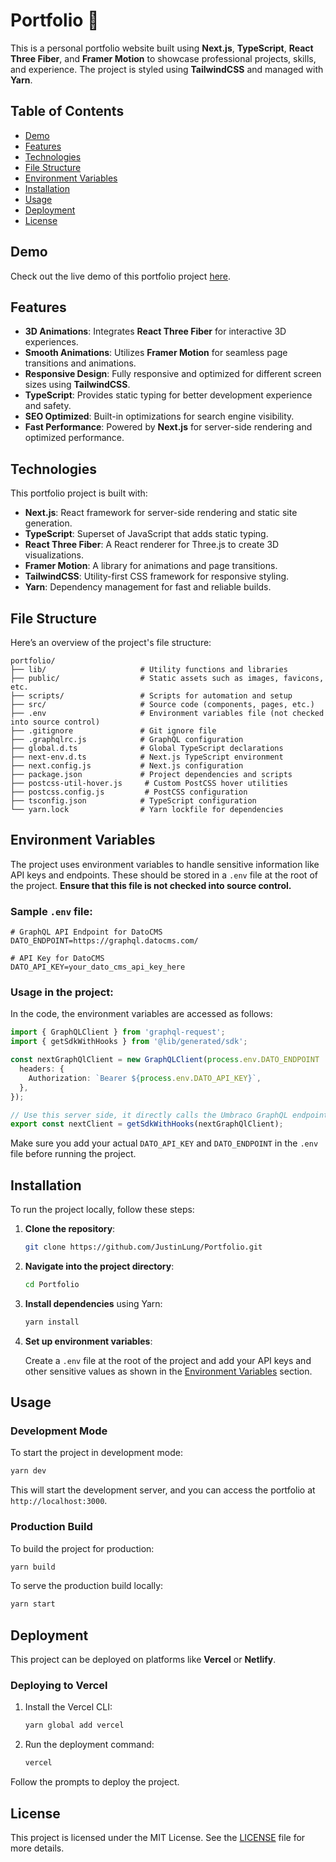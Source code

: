 # Portfolio 🚀

This is a personal portfolio website built using **Next.js**, **TypeScript**, **React Three Fiber**, and **Framer Motion** to showcase professional projects, skills, and experience. The project is styled using **TailwindCSS** and managed with **Yarn**.

## Table of Contents

- [Demo](#demo)
- [Features](#features)
- [Technologies](#technologies)
- [File Structure](#file-structure)
- [Environment Variables](#environment-variables)
- [Installation](#installation)
- [Usage](#usage)
- [Deployment](#deployment)
- [License](#license)

## Demo

Check out the live demo of this portfolio project [here](https://justinlung.com/).

## Features

- **3D Animations**: Integrates **React Three Fiber** for interactive 3D experiences.
- **Smooth Animations**: Utilizes **Framer Motion** for seamless page transitions and animations.
- **Responsive Design**: Fully responsive and optimized for different screen sizes using **TailwindCSS**.
- **TypeScript**: Provides static typing for better development experience and safety.
- **SEO Optimized**: Built-in optimizations for search engine visibility.
- **Fast Performance**: Powered by **Next.js** for server-side rendering and optimized performance.

## Technologies

This portfolio project is built with:

- **Next.js**: React framework for server-side rendering and static site generation.
- **TypeScript**: Superset of JavaScript that adds static typing.
- **React Three Fiber**: A React renderer for Three.js to create 3D visualizations.
- **Framer Motion**: A library for animations and page transitions.
- **TailwindCSS**: Utility-first CSS framework for responsive styling.
- **Yarn**: Dependency management for fast and reliable builds.

## File Structure

Here’s an overview of the project's file structure:

```
portfolio/
├── lib/                     # Utility functions and libraries
├── public/                  # Static assets such as images, favicons, etc.
├── scripts/                 # Scripts for automation and setup
├── src/                     # Source code (components, pages, etc.)
├── .env                     # Environment variables file (not checked into source control)
├── .gitignore               # Git ignore file
├── .graphqlrc.js            # GraphQL configuration
├── global.d.ts              # Global TypeScript declarations
├── next-env.d.ts            # Next.js TypeScript environment
├── next.config.js           # Next.js configuration
├── package.json             # Project dependencies and scripts
├── postcss-util-hover.js     # Custom PostCSS hover utilities
├── postcss.config.js         # PostCSS configuration
├── tsconfig.json            # TypeScript configuration
└── yarn.lock                # Yarn lockfile for dependencies
```

## Environment Variables

The project uses environment variables to handle sensitive information like API keys and endpoints. These should be stored in a `.env` file at the root of the project. **Ensure that this file is not checked into source control.**

### Sample `.env` file:

```env
# GraphQL API Endpoint for DatoCMS
DATO_ENDPOINT=https://graphql.datocms.com/

# API Key for DatoCMS
DATO_API_KEY=your_dato_cms_api_key_here
```

### Usage in the project:

In the code, the environment variables are accessed as follows:

```typescript
import { GraphQLClient } from 'graphql-request';
import { getSdkWithHooks } from '@lib/generated/sdk';

const nextGraphQlClient = new GraphQLClient(process.env.DATO_ENDPOINT || '', {
  headers: {
    Authorization: `Bearer ${process.env.DATO_API_KEY}`,
  },
});

// Use this server side, it directly calls the Umbraco GraphQL endpoint
export const nextClient = getSdkWithHooks(nextGraphQlClient);
```

Make sure you add your actual `DATO_API_KEY` and `DATO_ENDPOINT` in the `.env` file before running the project.

## Installation

To run the project locally, follow these steps:

1. **Clone the repository**:

   ```bash
   git clone https://github.com/JustinLung/Portfolio.git
   ```

2. **Navigate into the project directory**:

   ```bash
   cd Portfolio
   ```

3. **Install dependencies** using Yarn:

   ```bash
   yarn install
   ```

4. **Set up environment variables**:

   Create a `.env` file at the root of the project and add your API keys and other sensitive values as shown in the [Environment Variables](#environment-variables) section.

## Usage

### Development Mode

To start the project in development mode:

```bash
yarn dev
```

This will start the development server, and you can access the portfolio at `http://localhost:3000`.

### Production Build

To build the project for production:

```bash
yarn build
```

To serve the production build locally:

```bash
yarn start
```

## Deployment

This project can be deployed on platforms like **Vercel** or **Netlify**.

### Deploying to Vercel

1. Install the Vercel CLI:

   ```bash
   yarn global add vercel
   ```

2. Run the deployment command:

   ```bash
   vercel
   ```

Follow the prompts to deploy the project.

## License

This project is licensed under the MIT License. See the [LICENSE](LICENSE) file for more details.

